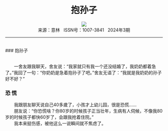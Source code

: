 # <center>抱孙子</center>

<div align=center><img src="http://fslib.vip.qikan.cn/img.ashx?key=%d7%f7%d5%df%a3%ba"></div>

<center>来源：意林   ISSN号：1007-3841   2024年3期</center>

* * *

<br>### 抱孙子

  
<br>　　一舍友跟我聊天，舍友说：“我家就只有我一个还没结婚了，我奶奶都着急了。”我回了一句：“你奶奶是急着抱孙子了吧。”舍友无语了：“我就是我奶奶的孙子好不好？”

### 恐 慌

  
　　我跟朋友聊天说自己40多歲了，小孩才上幼儿园，很是恐慌……  
　　朋友说：“你恐慌啥？你80岁的时候孩子正当壮年，生病有人伺候，不像我80岁的时候孩子都快60岁了，会跟我抢着住院。”  
　　我本来挺伤感，被他这么一说瞬间就不焦虑了。
